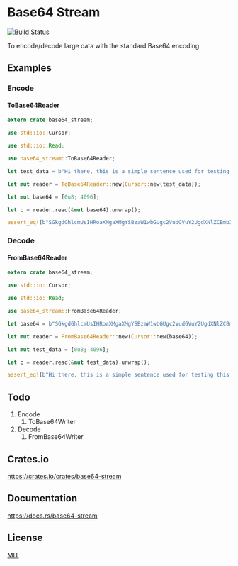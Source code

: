 Base64 Stream
====================

[![Build Status](https://travis-ci.org/magiclen/base64-stream.svg?branch=master)](https://travis-ci.org/magiclen/base64-stream)

To encode/decode large data with the standard Base64 encoding.

## Examples

### Encode

#### ToBase64Reader

```rust
extern crate base64_stream;

use std::io::Cursor;

use std::io::Read;

use base64_stream::ToBase64Reader;

let test_data = b"Hi there, this is a simple sentence used for testing this crate. I hope all cases are correct.".to_vec();

let mut reader = ToBase64Reader::new(Cursor::new(test_data));

let mut base64 = [0u8; 4096];

let c = reader.read(&mut base64).unwrap();

assert_eq!(b"SGkgdGhlcmUsIHRoaXMgaXMgYSBzaW1wbGUgc2VudGVuY2UgdXNlZCBmb3IgdGVzdGluZyB0aGlzIGNyYXRlLiBJIGhvcGUgYWxsIGNhc2VzIGFyZSBjb3JyZWN0Lg==".to_vec(), base64[..c].to_vec());
```

### Decode

#### FromBase64Reader

```rust
extern crate base64_stream;

use std::io::Cursor;

use std::io::Read;

use base64_stream::FromBase64Reader;

let base64 = b"SGkgdGhlcmUsIHRoaXMgaXMgYSBzaW1wbGUgc2VudGVuY2UgdXNlZCBmb3IgdGVzdGluZyB0aGlzIGNyYXRlLiBJIGhvcGUgYWxsIGNhc2VzIGFyZSBjb3JyZWN0Lg==".to_vec();

let mut reader = FromBase64Reader::new(Cursor::new(base64));

let mut test_data = [0u8; 4096];

let c = reader.read(&mut test_data).unwrap();

assert_eq!(b"Hi there, this is a simple sentence used for testing this crate. I hope all cases are correct.".to_vec(), test_data[..c].to_vec());
```

## Todo

1. Encode
    1. ToBase64Writer
1. Decode
    1. FromBase64Writer

## Crates.io

https://crates.io/crates/base64-stream

## Documentation

https://docs.rs/base64-stream

## License

[MIT](LICENSE)